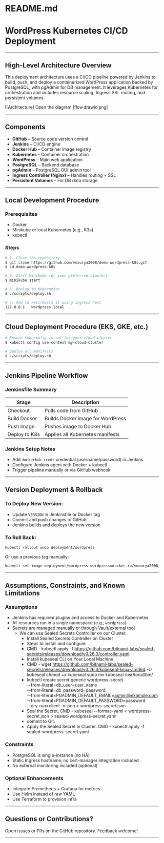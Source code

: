 # README.md

# WordPress Kubernetes CI/CD Deployment

---

## High-Level Architecture Overview

This deployment architecture uses a CI/CD pipeline powered by Jenkins to build, push, and deploy a containerized WordPress application backed by PostgreSQL, with pgAdmin for DB management. It leverages Kubernetes for orchestration and includes resource scaling, Ingress SSL routing, and persistent volumes.

![Architecture] Open the diagram [flow.drawio.png]

---

## Components
- **GitHub** – Source code version control
- **Jenkins** – CI/CD engine
- **Docker Hub** – Container image registry
- **Kubernetes** – Container orchestration
- **WordPress** – Main web application
- **PostgreSQL** – Backend database
- **pgAdmin** – PostgreSQL GUI admin tool
- **Ingress Controller (Nginx)** – Handles routing + SSL
- **Persistent Volumes** – For DB data storage

---

## Local Development Procedure

### Prerequisites
- Docker
- Minikube or local Kubernetes (e.g., K3s)
- kubectl

### Steps
```bash
# 1. Clone the repository
$ git clone https://github.com/vmaurya2008/demo-wordpress-k8s.git
$ cd demo-wordpress-k8s

# 2. Start Minikube (or your preferred cluster)
$ minikube start

# 3. Deploy to Kubernetes
$ ./scripts/deploy.sh

# 4. Add to /etc/hosts if using ingress host
127.0.0.1   wordpress.local
```

---

## Cloud Deployment Procedure (EKS, GKE, etc.)

```bash
# Ensure kubeconfig is set for your cloud cluster
$ kubectl config use-context my-cloud-cluster

# Deploy all manifests
$ ./scripts/deploy.sh
```

---

## Jenkins Pipeline Workflow

### Jenkinsfile Summary
| Stage            | Description                                               |
|------------------|-----------------------------------------------------------|
| Checkout         | Pulls code from GitHub                                    |
| Build Docker     | Builds Docker image for WordPress                         |
| Push Image       | Pushes image to Docker Hub                                |
| Deploy to K8s    | Applies all Kubernetes manifests                          |

### Jenkins Setup Notes
- Add `dockerhub-creds` credential (username/password) in Jenkins
- Configure Jenkins agent with Docker + kubectl
- Trigger pipeline manually or via GitHub webhook

---

## Version Deployment & Rollback

### To Deploy New Version:
- Update `VERSION` in Jenkinsfile or Docker tag
- Commit and push changes to GitHub
- Jenkins builds and deploys the new version

### To Roll Back:
```bash
kubectl rollout undo deployment/wordpress
```

Or use a previous tag manually:
```bash
kubectl set image deployment/wordpress wordpress=docker.io/vmaurya2008/wordpress:v1.0.0
```

---

## Assumptions, Constraints, and Known Limitations

### Assumptions
- Jenkins has required plugins and access to Docker and Kubernetes
- All resources run in a single namespace (e.g., `wordpress`)
- Secrets are managed manually or through Vault/external tool
    - We can use Sealed Secrets Controller on our Cluster.
        - Install Sealed Secrets Controller on Cluster
        - Steps to install and configure
        - CMD - kubectl apply -f https://github.com/bitnami-labs/sealed-secrets/releases/download/v0.26.3/controller.yaml
        - Install kubeseal CLI on Your Local Machine
        - CMD - wget https://github.com/bitnami-labs/sealed-secrets/releases/download/v0.26.3/kubeseal-linux-amd64 -O kubeseal chmod +x kubeseal 
        sudo mv kubeseal /usr/local/bin/
        - kubectl create secret generic wordpress-secret \
            --from-literal=db_user=user_name \
            --from-literal=db_password=password \
            --from-literal=PGADMIN_DEFAULT_EMAIL=admin@example.com \
            --from-literal=PGADMIN_DEFAULT_PASSWORD=password \
            --dry-run=client -o json > wordpress-secret.json
        - Seal the Secret, CMD - kubeseal --format=yaml < wordpress-secret.json > sealed-wordpress-secret.yaml
        - commit to Git.
        -  Apply the Sealed Secret in Cluster. CMD - kubectl apply -f sealed-wordpress-secret.yaml



### Constraints
- PostgreSQL is single-instance (no HA)
- Static Ingress hostname; no cert-manager integration included
- No external monitoring included (optional)

### Optional Enhancements
- Integrate Prometheus + Grafana for metrics
- Use Helm instead of raw YAML
- Use Terraform to provision infra

---

## Questions or Contributions?
Open issues or PRs on the GitHub repository. Feedback welcome!

---


